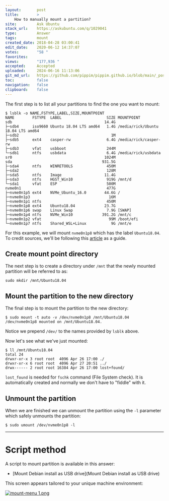 ```yaml
---
layout:       post
title:        >
    How to manually mount a partition?
site:         Ask Ubuntu
stack_url:    https://askubuntu.com/q/1029041
type:         Answer
tags:         mount
created_date: 2018-04-28 03:00:41
edit_date:    2020-06-12 14:37:07
votes:        "58 "
favorites:    
views:        "177,936 "
accepted:     Accepted
uploaded:     2024-06-16 11:13:06
git_md_url:   https://github.com/pippim/pippim.github.io/blob/main/_posts/2018/2018-04-28-How-to-manually-mount-a-partition_.md
toc:          false
navigation:   false
clipboard:    false
---
```


The first step is to list all your partitions to find the one you want to mount:

``` 
$ lsblk -o NAME,FSTYPE,LABEL,SIZE,MOUNTPOINT
NAME        FSTYPE  LABEL                    SIZE MOUNTPOINT
sdb                                         14.4G 
├─sdb4      iso9660 Ubuntu 18.04 LTS amd64   1.4G /media/rick/Ubuntu 18.04 LTS amd64
├─sdb2                                         1M 
├─sdb5      ext4    casper-rw                6.4G /media/rick/casper-rw
├─sdb3      vfat    usbboot                  244M 
└─sdb1      ntfs    usbdata                  6.4G /media/rick/usbdata
sr0                                         1024M 
sda                                        931.5G 
├─sda4      ntfs    WINRETOOLS               450M 
├─sda2                                       128M 
├─sda5      ntfs    Image                   11.4G 
├─sda3      ntfs    HGST_Win10               919G /mnt/d
└─sda1      vfat    ESP                      500M 
nvme0n1                                      477G 
├─nvme0n1p5 ext4    NVMe_Ubuntu_16.0        44.6G /
├─nvme0n1p3                                   16M 
├─nvme0n1p1 ntfs                             450M 
├─nvme0n1p8 ext4    Ubuntu18.04             23.7G 
├─nvme0n1p6 swap    Linux Swap               7.9G [SWAP]
├─nvme0n1p4 ntfs    NVMe_Win10             391.2G /mnt/c
├─nvme0n1p2 vfat                              99M /boot/efi
└─nvme0n1p7 ntfs    Shared_WSL+Linux           9G /mnt/e
```

For this example, we will mount `nvme0n1p8` which has the label `Ubuntu18.04`. To credit sources, we'll be following this [article][1] as a 
guide.

## Create mount point directory

The next step is to create a directory under `/mnt` that the newly mounted partition will be referred to as:

``` 
sudo mkdir /mnt/Ubuntu18.04
```

## Mount the partition to the new directory

The final step is to mount the partition to the new directory:

``` 
$ sudo mount -t auto -v /dev/nvme0n1p8 /mnt/Ubuntu18.04
/dev/nvme0n1p8 mounted on /mnt/Ubuntu18.04.
```

Notice we prepend `/dev/` to the names provided by `lsblk` above.

Now let's see what we've just mounted:

``` 
$ ll /mnt/Ubuntu18.04
total 24
drwxr-xr-x 3 root root  4096 Apr 26 17:00 ./
drwxr-xr-x 6 root root  4096 Apr 27 20:51 ../
drwx------ 2 root root 16384 Apr 26 17:00 lost+found/
```

`lost_found` is needed for `fschk` command (File System check). It is automatically created and normally we don't have to "fiddle" with it.

## Unmount the partition

When we are finished we can unmount the partition using the `-l` parameter which safely unmounts the partition:

``` 
$ sudo umount /dev/nvme0n1p8 -l
```


----------

# Script method

A script to mount partition is available in this answer:

- [Mount Debian install as USB drive](Mount Debian install as USB drive)

This screen appears tailored to your unique machine environment:

[![mount-menu 1.png][2]][2]


  [1]: https://linuxexpresso.wordpress.com/2010/03/14/mount-partitions-in-terminal-fstab/
  [2]: https://i.sstatic.net/VqpIG.png
